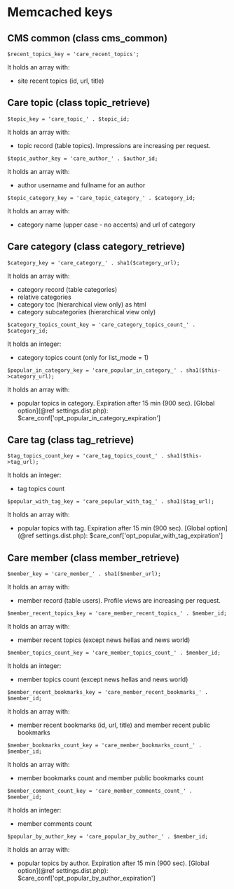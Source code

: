 Memcached keys
==============

CMS common (class cms_common)
----------------------------

~~~~~~~~~~~~~{.php}
$recent_topics_key = 'care_recent_topics';
~~~~~~~~~~~~~

It holds an array with:
- site recent topics (id, url, title)


Care topic (class topic_retrieve)
--------------------------------

~~~~~~~~~~~~~{.php}
$topic_key = 'care_topic_' . $topic_id;
~~~~~~~~~~~~~

It holds an array with:
- topic record (table topics). Impressions are increasing per request.

~~~~~~~~~~~~~{.php}
$topic_author_key = 'care_author_' . $author_id;
~~~~~~~~~~~~~

It holds an array with:
- author username and fullname for an author

~~~~~~~~~~~~~{.php}
$topic_category_key = 'care_topic_category_' . $category_id;
~~~~~~~~~~~~~

It holds an array with:
- category name (upper case - no accents) and url of category

Care category (class category_retrieve)
--------------------------------------

~~~~~~~~~~~~~{.php}
$category_key = 'care_category_' . sha1($category_url);
~~~~~~~~~~~~~

It holds an array with:
- category record (table categories)
- relative categories
- category toc (hierarchical view only) as html
- category subcategories (hierarchical view only)

~~~~~~~~~~~~~{.php}
$category_topics_count_key = 'care_category_topics_count_' . $category_id;
~~~~~~~~~~~~~

It holds an integer:
- category topics count (only for list_mode = 1)

~~~~~~~~~~~~~{.php}
$popular_in_category_key = 'care_popular_in_category_' . sha1($this->category_url);
~~~~~~~~~~~~~

It holds an array with:
- popular topics in category. Expiration after 15 min (900 sec). [Global option](@ref settings.dist.php): $care_conf['opt_popular_in_category_expiration']


Care tag (class tag_retrieve)
----------------------------

~~~~~~~~~~~~~{.php}
$tag_topics_count_key = 'care_tag_topics_count_' . sha1($this->tag_url);
~~~~~~~~~~~~~

It holds an integer:
- tag topics count

~~~~~~~~~~~~~{.php}
$popular_with_tag_key = 'care_popular_with_tag_' . sha1($tag_url);
~~~~~~~~~~~~~

It holds an array with:
- popular topics with tag. Expiration after 15 min (900 sec). [Global option](@ref settings.dist.php): $care_conf['opt_popular_with_tag_expiration']

Care member (class member_retrieve)
----------------------------------

~~~~~~~~~~~~~{.php}
$member_key = 'care_member_' . sha1($member_url);
~~~~~~~~~~~~~

It holds an array with:
- member record (table users). Profile views are increasing per request.

~~~~~~~~~~~~~{.php}
$member_recent_topics_key = 'care_member_recent_topics_' . $member_id;
~~~~~~~~~~~~~

It holds an array with:
- member recent topics (except news hellas and news world)

~~~~~~~~~~~~~{.php}
$member_topics_count_key = 'care_member_topics_count_' . $member_id;
~~~~~~~~~~~~~

It holds an integer:
- member topics count (except news hellas and news world)

~~~~~~~~~~~~~{.php}
$member_recent_bookmarks_key = 'care_member_recent_bookmarks_' . $member_id;
~~~~~~~~~~~~~

It holds an array with:
- member recent bookmarks (id, url, title) and member recent public bookmarks

~~~~~~~~~~~~~{.php}
$member_bookmarks_count_key = 'care_member_bookmarks_count_' . $member_id;
~~~~~~~~~~~~~

It holds an array with:
- member bookmarks count and member public bookmarks count

~~~~~~~~~~~~~{.php}
$member_comment_count_key = 'care_member_comments_count_' . $member_id;
~~~~~~~~~~~~~

It holds an integer:
- member comments count

~~~~~~~~~~~~~{.php}
$popular_by_author_key = 'care_popular_by_author_' . $member_id;
~~~~~~~~~~~~~

It holds an array with:
- popular topics by author. Expiration after 15 min (900 sec). [Global option](@ref settings.dist.php): $care_conf['opt_popular_by_author_expiration']

